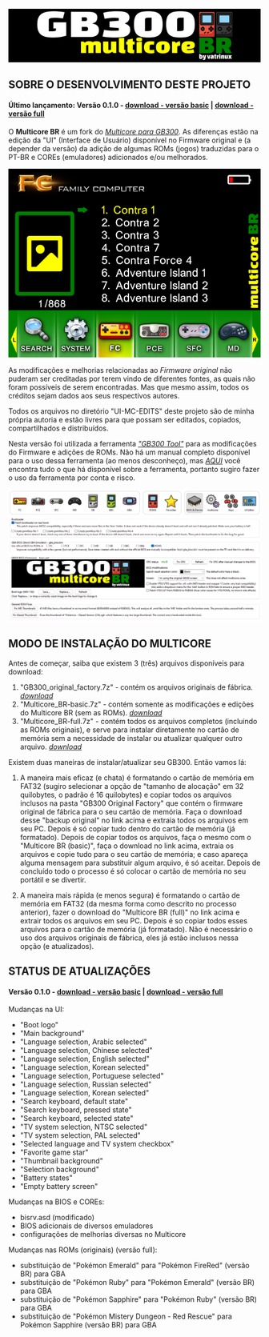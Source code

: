 <div align="center">

![MULTICORE BR](/screenshots/screen0.png)

</div>

## SOBRE O DESENVOLVIMENTO DESTE PROJETO

#### Último lançamento: Versão 0.1.0 - [download - versão basic](https://archive.org/details/multicore-br-basic_gb300) | [download - versão full](https://archive.org/details/multicore-br-full_gb300)

O **Multicore BR** é um fork do *[Multicore para GB300](https://github.com/tzubertowski/gb300_multicore)*. As diferenças estão na edição da "UI" (Interface de Usuário) disponível no Firmware original e (a depender da versão) da adição de algumas ROMs (jogos) traduzidas para o PT-BR e COREs (emuladores) adicionados e/ou melhorados.

<div align="center">

![UI-MC-EDITS](/screenshots/screen1.png)

</div>

As modificações e melhorias relacionadas ao *Firmware original* não puderam ser creditadas por terem vindo de diferentes fontes, as quais não foram possíveis de serem encontradas. Mas que mesmo assim, todos os créditos sejam dados aos seus respectivos autores.

Todos os arquivos no diretório "UI-MC-EDITS" deste projeto são de minha própria autoria e estão livres para que possam ser editados, copiados, compartilhados e distribuídos.

Nesta versão foi utilizada a ferramenta *["GB300 Tool"](https://github.com/nummacway/gb300tool)* para as modificações do Firmware e adições de ROMs. Não há um manual completo disponível para o uso dessa ferramenta (ao menos desconheço), mas *[AQUI](https://github.com/nummacway/gb300tool)* você encontra tudo o que há disponível sobre a ferramenta, portanto sugiro fazer o uso da ferramenta por conta e risco.

<div align="center">

![GB300TOOL](/screenshots/screen2.png)

</div>

## MODO DE INSTALAÇÃO DO MULTICORE

Antes de começar, saiba que existem 3 (três) arquivos disponíveis para download:
1. "GB300_original_factory.7z" - contém os arquivos originais de fábrica. *[download](https://archive.org/details/gb-300-original-factory)*
2. "Multicore_BR-basic.7z" - contém somente as modificações e edições do Multicore BR (sem as ROMs). *[download](https://archive.org/details/multicore-br-basic_gb300)*
3. "Multicore_BR-full.7z" - contém todos os arquivos completos (incluindo as ROMs originais), e serve para instalar diretamente no cartão de memória sem a necessidade de instalar ou atualizar qualquer outro arquivo. *[download](https://archive.org/details/multicore-br-full_gb300)*

Existem duas maneiras de instalar/atualizar seu GB300. Então vamos lá:

1. A maneira mais eficaz (e chata) é formatando o cartão de memória em FAT32 (sugiro selecionar a opção de "tamanho de alocação" em 32 quilobytes, o padrão é 16 quilobytes) e copiar todos os arquivos inclusos na pasta "GB300 Original Factory" que contém o firmware original de fábrica para o seu cartão de memória. Faça o download desse "backup original" no link acima e extraia todos os arquivos em seu PC. Depois é só copiar tudo dentro do cartão de memória (já formatado). Depois de copiar todos os arquivos, faça o mesmo com o "Multicore BR (basic)", faça o download no link acima, extraia os arquivos e copie tudo para o seu cartão de memória; e caso apareça alguma mensagem para substituir algum arquivo, é só aceitar. Depois de concluído todo o processo é só colocar o cartão de memória no seu portátil e se divertir.

2. A maneira mais rápida (e menos segura) é formatando o cartão de memória em FAT32 (da mesma forma como descrito no processo anterior), fazer o download do "Multicore BR (full)" no link acima e extrair todos os arquivos em seu PC. Depois é so copiar todos esses arquivos para o cartão de memória (já formatado). Não é necessário o uso dos arquivos originais de fábrica, eles já estão inclusos nessa opção (e atualizados).

## STATUS DE ATUALIZAÇÕES

#### Versão 0.1.0 - [download - versão basic](https://archive.org/details/multicore-br-basic_gb300) | [download - versão full](https://archive.org/details/multicore-br-full_gb300)

Mudanças na UI:
- "Boot logo"
- "Main background"
- "Language selection, Arabic selected"
- "Language selection, Chinese selected"
- "Language selection, English selected"
- "Language selection, Korean selected"
- "Language selection, Portuguese selected"
- "Language selection, Russian selected"
- "Language selection, Korean selected"
- "Search keyboard, default state"
- "Search keyboard, pressed state"
- "Search keyboard, selected state"
- "TV system selection, NTSC selected"
- "TV system selection, PAL selected"
- "Selected language and TV system checkbox"
- "Favorite game star"
- "Thumbnail background"
- "Selection background"
- "Battery states"
- "Empty battery screen"

Mudanças na BIOS e COREs:
- bisrv.asd (modificado)
- BIOS adicionais de diversos emuladores
- configurações de melhorias diversas no Multicore

Mudanças nas ROMs (originais) (versão full):
- substituição de "Pokémon Emerald" para "Pokémon FireRed" (versão BR) para GBA
- substituição de "Pokémon Ruby" para "Pokémon Emerald" (versão BR) para GBA
- substituição de "Pokémon Sapphire" para "Pokémon Ruby" (versão BR) para GBA
- substituição de "Pokémon Mistery Dungeon - Red Rescue" para Pokémon Sapphire (versão BR) para GBA


